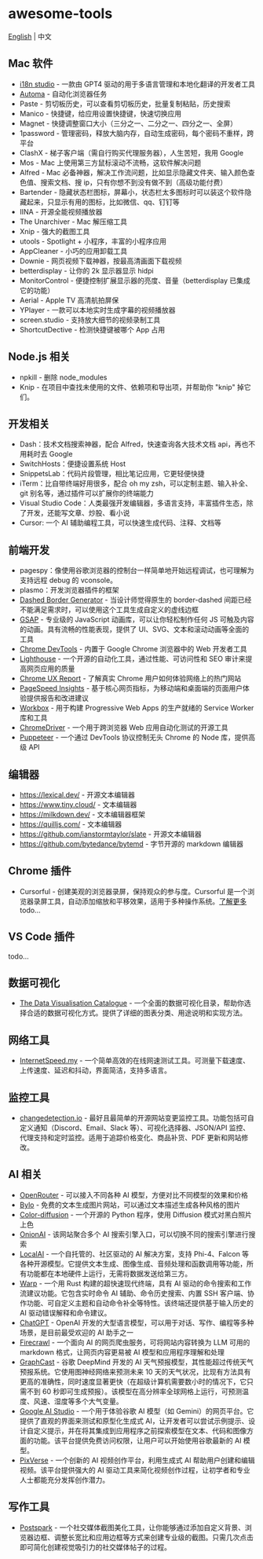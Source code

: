 # awesome-tools

[English](./README.md) | 中文

## Mac 软件

- [i18n studio](https://www.i18n.studio/) - 一款由 GPT4 驱动的用于多语言管理和本地化翻译的开发者工具
- [Automa](https://www.automa.site/) - 自动化浏览器任务
- Paste - 剪切板历史，可以查看剪切板历史，批量复制粘贴，历史搜索
- Manico - 快捷键，给应用设置快捷键，快速切换应用
- Magnet - 快捷调整窗口大小（三分之一、二分之一、四分之一、全屏）
- 1password - 管理密码，释放大脑内存，自动生成密码，每个密码不重样，跨平台
- ClashX - 梯子客户端（需自行购买代理服务器），人生苦短，我用 Google
- Mos - Mac 上使用第三方鼠标滚动不流畅，这软件解决问题
- Alfred - Mac 必备神器，解决工作流问题，比如显示隐藏文件夹、输入颜色查色值、搜索文档、搜 ip，只有你想不到没有做不到（高级功能付费）
- Bartender - 隐藏状态栏图标，屏幕小，状态栏太多图标时可以装这个软件隐藏起来，只显示有用的图标，比如微信、qq、钉钉等
- IINA - 开源全能视频播放器
- The Unarchiver - Mac 解压缩工具
- Xnip - 强大的截图工具
- utools - Spotlight + 小程序，丰富的小程序应用
- AppCleaner - 小巧的应用卸载工具
- Downie - 网页视频下载神器，按最高清画面下载视频
- betterdisplay - 让你的 2k 显示器显示 hidpi
- MonitorControl - 便捷控制扩展显示器的亮度、音量（betterdisplay 已集成它的功能）
- Aerial - Apple TV 高清航拍屏保
- YPlayer - 一款可以本地实时生成字幕的视频播放器
- screen.studio - 支持放大细节的视频录制工具
- ShortcutDective - 检测快捷键被哪个 App 占用

## Node.js 相关

- npkill - 删除 node_modules
- Knip - 在项目中查找未使用的文件、依赖项和导出项，并帮助你 "knip" 掉它们。

## 开发相关

- Dash：技术文档搜索神器，配合 Alfred，快速查询各大技术文档 api，再也不用耗时去 Google
- SwitchHosts：便捷设置系统 Host
- SnippetsLab：代码片段管理，相比笔记应用，它更轻便快捷
- iTerm：比自带终端好用很多，配合 oh my zsh，可以定制主题、输入补全、git 别名等，通过插件可以扩展你的终端能力
- Visual Studio Code：人类最强开发编辑器，多语言支持，丰富插件生态，除了开发，还能写文章、炒股、看小说
- Cursor: 一个 AI 辅助编程工具，可以快速生成代码、注释、文档等

## 前端开发

- pagespy：像使用谷歌浏览器的控制台一样简单地开始远程调试，也可理解为支持远程 debug 的 vconsole。
- plasmo：开发浏览器插件的框架
- [Dashed Border Generator](https://kovart.github.io/dashed-border-generator/) - 当设计师觉得原生的 border-dashed 间距已经不能满足需求时，可以使用这个工具生成自定义的虚线边框
- [GSAP](https://gsap.com/) - 专业级的 JavaScript 动画库，可以让你轻松制作任何 JS 可触及内容的动画。具有流畅的性能表现，提供了 UI、SVG、文本和滚动动画等全面的工具
- [Chrome DevTools](https://developer.chrome.com/docs/devtools/) - 内置于 Google Chrome 浏览器中的 Web 开发者工具
- [Lighthouse](https://developer.chrome.com/docs/lighthouse/) - 一个开源的自动化工具，通过性能、可访问性和 SEO 审计来提高网页应用的质量
- [Chrome UX Report](https://developer.chrome.com/docs/crux/) - 了解真实 Chrome 用户如何体验网络上的热门网站
- [PageSpeed Insights](https://pagespeed.web.dev/) - 基于核心网页指标，为移动端和桌面端的页面用户体验提供报告和改进建议
- [Workbox](https://developer.chrome.com/docs/workbox/) - 用于构建 Progressive Web Apps 的生产就绪的 Service Worker 库和工具
- [ChromeDriver](https://chromedriver.chromium.org/) - 一个用于跨浏览器 Web 应用自动化测试的开源工具
- [Puppeteer](https://pptr.dev/) - 一个通过 DevTools 协议控制无头 Chrome 的 Node 库，提供高级 API

## 编辑器

- https://lexical.dev/ - 开源文本编辑器
- https://www.tiny.cloud/ - 文本编辑器
- https://milkdown.dev/ - 文本编辑器框架
- https://quilljs.com/ - 文本编辑器
- https://github.com/ianstormtaylor/slate - 开源文本编辑器
- https://github.com/bytedance/bytemd - 字节开源的 markdown 编辑器

## Chrome 插件

- Cursorful - 创建美观的浏览器录屏，保持观众的参与度。Cursorful 是一个浏览器录屏工具，自动添加缩放和平移效果，适用于多种操作系统。[了解更多](https://cursorful.com/)
  todo...

## VS Code 插件

todo...

## 数据可视化

- [The Data Visualisation Catalogue](https://datavizcatalogue.com/search.html) - 一个全面的数据可视化目录，帮助你选择合适的数据可视化方式。提供了详细的图表分类、用途说明和实现方法。

## 网络工具

- [InternetSpeed.my](https://www.internetspeed.my/) - 一个简单高效的在线网速测试工具。可测量下载速度、上传速度、延迟和抖动，界面简洁，支持多语言。

## 监控工具

- [changedetection.io](https://changedetection.io/) - 最好且最简单的开源网站变更监控工具。功能包括可自定义通知（Discord、Email、Slack 等）、可视化选择器、JSON/API 监控、代理支持和定时监控。适用于追踪价格变化、商品补货、PDF 更新和网站修改。

## AI 相关

- [OpenRouter](https://openrouter.ai/) - 可以接入不同各种 AI 模型，方便对比不同模型的效果和价格
- [Bylo](https://bylo.ai/) - 免费的文本生成图片网站，可以通过文本描述生成各种风格的图片
- [Color-diffusion](https://github.com/ErwannMillon/Color-diffusion) - 一个开源的 Python 程序，使用 Diffusion 模式对黑白照片上色
- [OnionAI](https://onionai.so/) - 该网站聚合多个 AI 搜索引擎入口，可以切换不同的搜索引擎进行搜索
- [LocalAI](https://localai.io/) - 一个自托管的、社区驱动的 AI 解决方案，支持 Phi-4、Falcon 等各种开源模型。它提供文本生成、图像生成、音频处理和函数调用等功能，所有功能都在本地硬件上运行，无需将数据发送给第三方。
- [Warp](https://www.warp.dev/) - 一个用 Rust 构建的超快速现代终端，具有 AI 驱动的命令搜索和工作流建议功能。它包含实时命令 AI 辅助、命令历史搜索、内置 SSH 客户端、协作功能、可自定义主题和自动命令补全等特性。该终端还提供基于输入历史的 AI 驱动错误解释和命令建议。
- [ChatGPT](https://chat.openai.com/) - OpenAI 开发的大型语言模型，可以用于对话、写作、编程等多种场景，是目前最受欢迎的 AI 助手之一
- [Firecrawl](https://www.firecrawl.dev/) - 一个面向 AI 的网页爬虫服务，可将网站内容转换为 LLM 可用的 markdown 格式，让网页内容更易被 AI 模型和应用程序理解和处理
- [GraphCast](https://github.com/google-deepmind/graphcast) - 谷歌 DeepMind 开发的 AI 天气预报模型，其性能超过传统天气预报系统。它使用图神经网络来预测未来 10 天的天气状况，比现有方法具有更高的准确性，同时速度显著更快（在超级计算机需要数小时的情况下，它只需不到 60 秒即可生成预报）。该模型在高分辨率全球网格上运行，可预测温度、风速、湿度等多个大气变量。
- [Google AI Studio](https://aistudio.google.com/) - 一个用于体验谷歌 AI 模型（如 Gemini）的网页平台。它提供了直观的界面来测试和原型化生成式 AI，让开发者可以尝试示例提示、设计自定义提示，并在将其集成到应用程序之前探索模型在文本、代码和图像方面的功能。该平台提供免费访问权限，让用户可以开始使用谷歌最新的 AI 模型。
- [PixVerse](https://app.pixverse.ai/onboard) - 一个创新的 AI 视频创作平台，利用生成式 AI 帮助用户创建和编辑视频。该平台提供强大的 AI 驱动工具来简化视频创作过程，让初学者和专业人士都能充分发挥创作潜力。

## 写作工具

- [Postspark](https://postspark.app/) - 一个社交媒体截图美化工具，让你能够通过添加自定义背景、浏览器边框、调整长宽比和应用边框等方式来创建专业级的截图。只需几次点击即可简化创建视觉吸引力的社交媒体帖子的过程。

